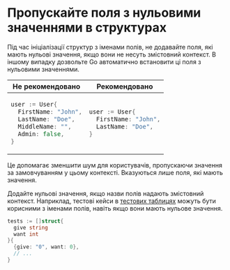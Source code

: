 # Пропускайте поля з нульовими значеннями в структурах

Під час ініціалізації структур з іменами полів, не додавайте поля,
які мають нульові значення, якщо вони не несуть змістовний контекст.
В іншому випадку дозвольте Go автоматично встановити ці поля з нульовими значеннями.

<table>
<thead><tr><th>Не рекомендовано</th><th>Рекомендовано</th></tr></thead>
<tbody>
<tr><td>

```go
user := User{
  FirstName: "John",
  LastName: "Doe",
  MiddleName: "",
  Admin: false,
}
```

</td><td>

```go
user := User{
  FirstName: "John",
  LastName: "Doe",
}
```

</td></tr>
</tbody></table>

Це допомагає зменшити шум для користувачів, пропускаючи значення за замовчуванням у цьому контексті.
Вказуються лише поля, які мають значення.

Додайте нульові значення, якщо назви полів надають змістовний контекст.
Наприклад, тестові кейси в [тестових таблицях](test-table.md) можуть бути корисними з іменами полів,
навіть якщо вони мають нульове значення.

```go
tests := []struct{
  give string
  want int
}{
  {give: "0", want: 0},
  // ...
}
```
